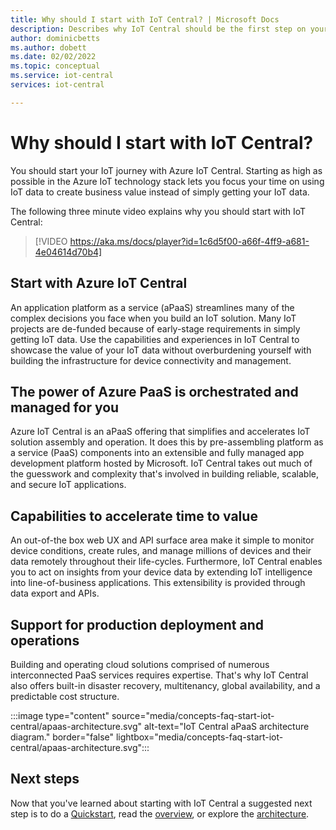 ```yaml
---
title: Why should I start with IoT Central? | Microsoft Docs
description: Describes why IoT Central should be the first step on your IoT journey.
author: dominicbetts
ms.author: dobett
ms.date: 02/02/2022
ms.topic: conceptual
ms.service: iot-central
services: iot-central

---
```


# Why should I start with IoT Central?

You should start your IoT journey with Azure IoT Central. Starting as high as possible in the Azure IoT technology stack lets you focus your time on using IoT data to create business value instead of simply getting your IoT data.

The following three minute video explains why you should start with IoT Central:

> [!VIDEO https://aka.ms/docs/player?id=1c6d5f00-a66f-4ff9-a681-4e04614d70b4]

## Start with Azure IoT Central

An application platform as a service (aPaaS) streamlines many of the complex decisions you face when you build an IoT solution. Many IoT projects are de-funded because of early-stage requirements in simply getting IoT data. Use the capabilities and experiences in IoT Central to showcase the value of your IoT data without overburdening yourself with building the infrastructure for device connectivity and management.

## The power of Azure PaaS is orchestrated and managed for you

Azure IoT Central is an aPaaS offering that simplifies and accelerates IoT solution assembly and operation. It does this by pre-assembling platform as a service (PaaS) components into an extensible and fully managed app development platform hosted by Microsoft. IoT Central takes out much of the guesswork and complexity that's involved in building reliable, scalable, and secure IoT applications.

## Capabilities to accelerate time to value

An out-of-the box web UX and API surface area make it simple to monitor device conditions, create rules, and manage millions of devices and their data remotely throughout their life-cycles. Furthermore, IoT Central enables you to act on insights from your device data by extending IoT intelligence into line-of-business applications. This extensibility is provided through data export and APIs.

## Support for production deployment and operations

Building and operating cloud solutions comprised of numerous interconnected PaaS services requires expertise. That's why IoT Central also offers built-in disaster recovery, multitenancy, global availability, and a predictable cost structure.

:::image type="content" source="media/concepts-faq-start-iot-central/apaas-architecture.svg" alt-text="IoT Central aPaaS architecture diagram." border="false" lightbox="media/concepts-faq-start-iot-central/apaas-architecture.svg":::

## Next steps

Now that you've learned about starting with IoT Central a suggested next step is to do a [Quickstart](quick-deploy-iot-central.md), read the [overview](overview-iot-central.md), or explore the [architecture](concepts-architecture.md).  
